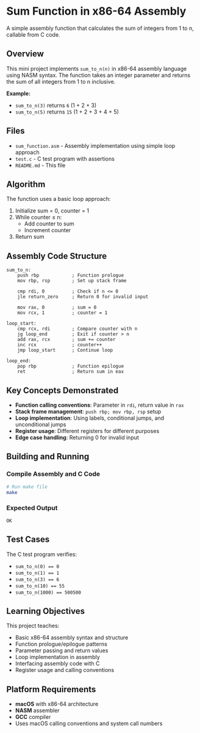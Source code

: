 # Sum Function in x86-64 Assembly

A simple assembly function that calculates the sum of integers from 1 to n, callable from C code.

## Overview

This mini project implements `sum_to_n(n)` in x86-64 assembly language using NASM syntax. The function takes an integer parameter and returns the sum of all integers from 1 to n inclusive.

**Example:**

- `sum_to_n(3)` returns `6` (1 + 2 + 3)
- `sum_to_n(5)` returns `15` (1 + 2 + 3 + 4 + 5)

## Files

- `sum_function.asm` - Assembly implementation using simple loop approach
- `test.c` - C test program with assertions
- `README.md` - This file

## Algorithm

The function uses a basic loop approach:

1. Initialize sum = 0, counter = 1
2. While counter ≤ n:
   - Add counter to sum
   - Increment counter
3. Return sum

## Assembly Code Structure

```assembly
sum_to_n:
    push rbp            ; Function prologue
    mov rbp, rsp        ; Set up stack frame

    cmp rdi, 0          ; Check if n <= 0
    jle return_zero     ; Return 0 for invalid input

    mov rax, 0          ; sum = 0
    mov rcx, 1          ; counter = 1

loop_start:
    cmp rcx, rdi        ; Compare counter with n
    jg loop_end         ; Exit if counter > n
    add rax, rcx        ; sum += counter
    inc rcx             ; counter++
    jmp loop_start      ; Continue loop

loop_end:
    pop rbp             ; Function epilogue
    ret                 ; Return sum in eax
```

## Key Concepts Demonstrated

- **Function calling conventions**: Parameter in `rdi`, return value in `rax`
- **Stack frame management**: `push rbp; mov rbp, rsp` setup
- **Loop implementation**: Using labels, conditional jumps, and unconditional jumps
- **Register usage**: Different registers for different purposes
- **Edge case handling**: Returning 0 for invalid input

## Building and Running

### Compile Assembly and C Code

```bash
# Run make file
make
```

### Expected Output

```
OK
```

## Test Cases

The C test program verifies:

- `sum_to_n(0) == 0`
- `sum_to_n(1) == 1`
- `sum_to_n(3) == 6`
- `sum_to_n(10) == 55`
- `sum_to_n(1000) == 500500`

## Learning Objectives

This project teaches:

- Basic x86-64 assembly syntax and structure
- Function prologue/epilogue patterns
- Parameter passing and return values
- Loop implementation in assembly
- Interfacing assembly code with C
- Register usage and calling conventions

## Platform Requirements

- **macOS** with x86-64 architecture
- **NASM** assembler
- **GCC** compiler
- Uses macOS calling conventions and system call numbers
